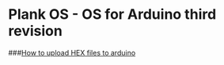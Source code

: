 # Plank OS - OS for Arduino third revision
###[How to upload HEX files to arduino](https://forum.arduino.cc/t/how-to-upload-hex-files-to-arduino-uno/395332 "Upload hex files")
